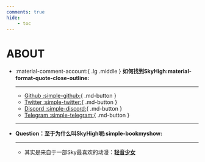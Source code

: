 ```yaml
---
comments: true
hide:
    - toc
---
```


# ABOUT

<div class="grid cards" markdown>

-   :material-comment-account:{ .lg .middle } __如何找到SkyHigh:material-format-quote-close-outline:__

    ---
    - [Github  :simple-github:](https://github.com/SkyHighR){ .md-button }
    - [Twitter  :simple-twitter:](https://twitter.com/moeSkyHigh){ .md-button }
    - [Discord  :simple-discord:](https://discord.gg/vyjku5Np){ .md-button }
    - [Telegram  :simple-telegram:](https://t.me/moeSkyHigh){ .md-button }

    ---
    
</div>

<div class="grid cards" markdown>

-   **Question：至于为什么叫SkyHigh呢:simple-bookmyshow:**

    ---
    - 其实是来自于一部Sky最喜欢的动漫：[**轻音少女**](https://zh.wikipedia.org/zh-cn/K-ON%EF%BC%81%E8%BC%95%E9%9F%B3%E9%83%A8)
    
</div>
